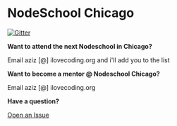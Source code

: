 # NodeSchool Chicago

[![Gitter](https://badges.gitter.im/Join%20Chat.svg)](https://gitter.im/nodeschool/chicago?utm_source=badge&utm_medium=badge&utm_campaign=pr-badge&utm_content=badge)

**Want to attend the next Nodeschool in Chicago?**

Email aziz [@] ilovecoding.org and i'll add you to the list



**Want to become a mentor @ Nodeschool Chicago?**

Email aziz [@] ilovecoding.org



**Have a question?**

[Open an Issue](https://github.com/nodeschool/chicago/issues/new)

